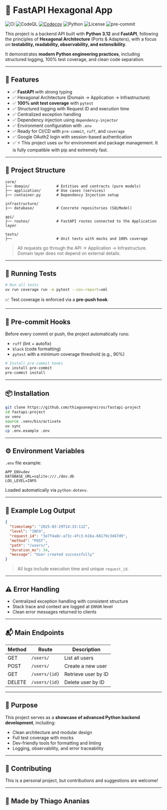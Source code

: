 # 🐍 FastAPI Hexagonal App

![CI](https://github.com/thiagoanegreiros/fastapi-project/actions/workflows/ci.yml/badge.svg)
![CodeQL](https://github.com/thiagoanegreiros/fastapi-project/actions/workflows/codeql.yml/badge.svg)
[![Codecov](https://codecov.io/gh/thiagoanegreiros/fastapi-project/branch/main/graph/badge.svg)](https://codecov.io/gh/thiagoanegreiros/fastapi-project)
![Python](https://img.shields.io/badge/python-3.12-blue.svg)
![License](https://img.shields.io/github/license/thiagoanegreiros/fastapi-project.svg)
![pre-commit](https://img.shields.io/badge/pre--commit-enabled-brightgreen.svg)

This project is a backend API built with **Python 3.12** and **FastAPI**, following the principles of **Hexagonal Architecture** (Ports & Adapters), with a focus on **testability, readability, observability, and extensibility**.

It demonstrates **modern Python engineering practices**, including structured logging, 100% test coverage, and clean code separation.

---

## 🚀 Features 

- ✅ **FastAPI** with strong typing
- ✅ Hexagonal Architecture (Domain → Application → Infrastructure)
- ✅ **100% unit test coverage** with `pytest`
- ✅ Structured logging with Request ID and execution time
- ✅ Centralized exception handling
- ✅ Dependency injection using `dependency-injector`
- ✅ Environment configuration with `.env`
- ✅ Ready for CI/CD with `pre-commit`, `ruff`, and `coverage`
- ✅ Google OAuth2 login with session-based authentication
- ✅ ⚡ This project uses uv for environment and package management. It is fully compatible with pip and extremely fast.










---

## 🧱 Project Structure

```
core/
├── domain/            # Entities and contracts (pure models)
├── application/       # Use cases (services)
├── container.py       # Dependency Injection setup

infrastructure/
├── database/          # Concrete repositories (SQLModel)

api/
├── routes/            # FastAPI routes connected to the Application layer

tests/
├──                    # Unit tests with mocks and 100% coverage
```

> All requests go through the API → Application → Infrastructure. Domain layer does not depend on external details.

---

## 🧪 Running Tests

```bash
# Run all tests
uv run coverage run -m pytest --cov-report=xml
```

📈 Test coverage is enforced via a **pre-push hook**.

---

## 🔐 Pre-commit Hooks

Before every commit or push, the project automatically runs:

- `ruff` (lint + autofix)
- `black` (code formatting)
- `pytest` with a minimum coverage threshold (e.g., 90%)

```bash
# Install pre-commit hooks
uv install pre-commit
pre-commit install
```

---

## 📦 Installation

```bash
git clone https://github.com/thiagoanegreiros/fastapi-project
cd fastapi-project
uv venv
source .venv/bin/activate
uv sync
cp .env.example .env
```

---

## ⚙️ Environment Variables

`.env` file example:

```env
APP_ENV=dev
DATABASE_URL=sqlite:///./dev.db
LOG_LEVEL=INFO
```

Loaded automatically via `python-dotenv`.

---

## 📄 Example Log Output

```json
{
  "timestamp": "2025-03-29T14:33:11Z",
  "level": "INFO",
  "request_id": "3e7f4a8c-a73c-4fc3-b16a-68179c3d47d9",
  "method": "POST",
  "path": "/users/",
  "duration_ms": 34,
  "message": "User created successfully"
}
```

> All logs include execution time and unique `request_id`.

---

## ⚠️ Error Handling

- Centralized exception handling with consistent structure
- Stack trace and context are logged at `ERROR` level
- Clean error messages returned to clients

---

## 📬 Main Endpoints

| Method | Route          | Description               |
|--------|----------------|---------------------------|
| GET    | `/users/`      | List all users            |
| POST   | `/users/`      | Create a new user         |
| GET    | `/users/{id}`  | Retrieve user by ID       |
| DELETE | `/users/{id}`  | Delete user by ID         |

---

## 🧠 Purpose

This project serves as a **showcase of advanced Python backend development**, including:

- Clean architecture and modular design
- Full test coverage with mocks
- Dev-friendly tools for formatting and linting
- Logging, observability, and error traceability

---

## 🤝 Contributing

This is a personal project, but contributions and suggestions are welcome!

---

## 🐍 Made by Thiago Ananias
